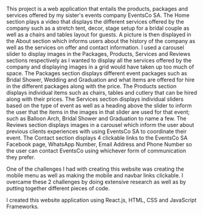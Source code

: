 This project is a web application that entails the products, packages and services offered by my sister's events company EventsCo SA. The Home section plays a video that displays the different services offered by the company such as a stretch tent, decor, stage setup for a bridal couple as well as a chairs and tables layout for guests. A picture is then displayed in the About section which informs users about the history of the company as well as the services on offer and contact information. I used a carousel slider to display images in the Packages, Products, Services and Reviews sections respectively as I wanted to display all the services offered by the company and displaying images in a grid would have taken up too much of space. The Packages section displays different event packages such as Bridal Shower, Wedding and Graduation and what items are offered for hire in the different packages along with the price. The Products section displays individual items such as chairs, tables and cutlery that can be hired along with their prices. The Services section displays individual sliders based on the type of event as well as a heading above the slider to inform the user that the items in the images in that slider are used for that event; such as Balloon Arch, Bridal Shower and Graduation to name a few. The Reviews section displays images in a carousel which inform the user about previous clients experiences with using EventsCo SA to coordinate their event. The Contact section displays 4 clickable links to the EventsCo SA Facebook page, WhatsApp Number, Email Address and Phone Number so the user can contact EventsCo using whichever form of communication they prefer.

One of the challenges I had with creating this website was creating the mobile menu as well as making the mobile and navbar links clickable. I overcame these 2 challenges by doing extensive research as well as by putting together different pieces of code.

I created this website application using React.js, HTML, CSS and JavaScript Frameworks.
